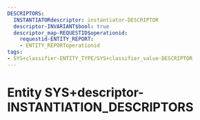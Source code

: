 ```yaml
---
DESCRIPTORS:
  INSTANTIATORdescriptor: instantiator-DESCRIPTOR
  descriptor-INVARIANT$bool: true
  descriptor_map-REQUESTID$operationid:
    requestid-ENTITY_REPORT:
    - ENTITY_REPORToperationid
tags:
- SYS+classifier-ENTITY_TYPE/SYS+classifier_value-DESCRIPTOR
---
```

# Entity SYS+descriptor-INSTANTIATION_DESCRIPTORS

